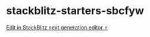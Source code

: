 # stackblitz-starters-sbcfyw

[Edit in StackBlitz next generation editor ⚡️](https://stackblitz.com/~/github.com/Tnavel789/stackblitz-starters-sbcfyw)
